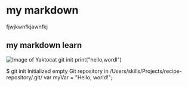 # my markdown
fjwjkwnfkjawnfkj
## my markdown learn
![Image of Yaktocat](https://octodex.github.com/images/yaktocat.png)
git init
print("hello,wordl")

$ git init
Initialized empty Git repository in /Users/skills/Projects/recipe-repository/.git/
var myVar = "Hello, world!";
